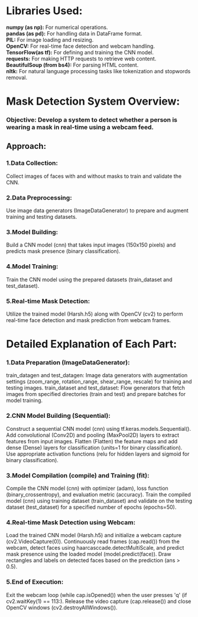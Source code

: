 # Libraries Used:
**numpy (as np):** For numerical operations.\
**pandas (as pd):** For handling data in DataFrame format.\
**PIL:** For image loading and resizing.\
**OpenCV:** For real-time face detection and webcam handling.\
**TensorFlow(as tf):** For defining and training the CNN model.\
**requests:** For making HTTP requests to retrieve web content.\
**BeautifulSoup (from bs4):** For parsing HTML content.\
**nltk:** For natural language processing tasks like tokenization and stopwords removal.



# Mask Detection System Overview:
### Objective: Develop a system to detect whether a person is wearing a mask in real-time using a webcam feed.
## Approach:
### 1.Data Collection: 
Collect images of faces with and without masks to train and validate the CNN.
### 2.Data Preprocessing:
Use image data generators (ImageDataGenerator) to prepare and augment training and testing datasets.
### 3.Model Building:
Build a CNN model (cnn) that takes input images (150x150 pixels) and predicts mask presence (binary classification).
### 4.Model Training:
Train the CNN model using the prepared datasets (train_dataset and test_dataset).
### 5.Real-time Mask Detection:
Utilize the trained model (Harsh.h5) along with OpenCV (cv2) to perform real-time face detection and mask prediction from webcam frames.


# Detailed Explanation of Each Part:
### 1.Data Preparation (ImageDataGenerator):
train_datagen and test_datagen: Image data generators with augmentation settings (zoom_range, rotation_range, shear_range, rescale) for training and testing images.
train_dataset and test_dataset: Flow generators that fetch images from specified directories (train and test) and prepare batches for model training.
### 2.CNN Model Building (Sequential):
Construct a sequential CNN model (cnn) using tf.keras.models.Sequential().
Add convolutional (Conv2D) and pooling (MaxPool2D) layers to extract features from input images.
Flatten (Flatten) the feature maps and add dense (Dense) layers for classification (units=1 for binary classification).
Use appropriate activation functions (relu for hidden layers and sigmoid for binary classification).
### 3.Model Compilation (compile) and Training (fit):
Compile the CNN model (cnn) with optimizer (adam), loss function (binary_crossentropy), and evaluation metric (accuracy).
Train the compiled model (cnn) using training dataset (train_dataset) and validate on the testing dataset (test_dataset) for a specified number of epochs (epochs=50).
### 4.Real-time Mask Detection using Webcam:
Load the trained CNN model (Harsh.h5) and initialize a webcam capture (cv2.VideoCapture(0)).
Continuously read frames (cap.read()) from the webcam, detect faces using haarcasccade.detectMultiScale, and predict mask presence using the loaded model (model.predict(face)).
Draw rectangles and labels on detected faces based on the prediction (ans > 0.5).
### 5.End of Execution:
Exit the webcam loop (while cap.isOpened()) when the user presses 'q' (if cv2.waitKey(1) == 113:).
Release the video capture (cap.release()) and close OpenCV windows (cv2.destroyAllWindows()).
